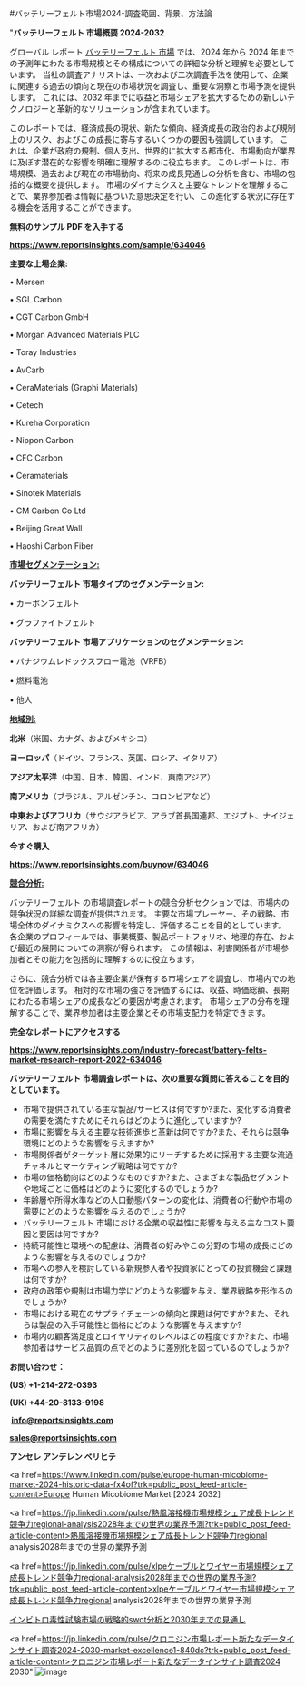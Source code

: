 #バッテリーフェルト市場2024-調査範囲、背景、方法論

"<strong>バッテリーフェルト 市場概要 2024-2032</strong>

グローバル レポート <a href=https://www.reportsinsights.com/sample/634046>バッテリーフェルト 市場</a> では、2024 年から 2024 年までの予測年にわたる市場規模とその構成についての詳細な分析と理解を必要としています。 当社の調査アナリストは、一次および二次調査手法を使用して、企業に関連する過去の傾向と現在の市場状況を調査し、重要な洞察と市場予測を提供します。 これには、2032 年までに収益と市場シェアを拡大​​するための新しいテクノロジーと革新的なソリューションが含まれています。

このレポートでは、経済成長の現状、新たな傾向、経済成長の政治的および規制上のリスク、およびこの成長に寄与するいくつかの要因も強調しています。 これは、企業が政府の規制、個人支出、世界的に拡大する都市化、市場動向が業界に及ぼす潜在的な影響を明確に理解するのに役立ちます。 このレポートは、市場規模、過去および現在の市場動向、将来の成長見通しの分析を含む、市場の包括的な概要を提供します。 市場のダイナミクスと主要なトレンドを理解することで、業界参加者は情報に基づいた意思決定を行い、この進化する状況に存在する機会を活用することができます。

<strong><b>無料のサンプル PDF を入手する</b></strong>

<a href=https://www.reportsinsights.com/sample/634046><strong><u>https://www.reportsinsights.com/sample/634046</u></strong></a>

<strong>主要な上場企業:</strong>

• Mersen

• SGL Carbon

• CGT Carbon GmbH

• Morgan Advanced Materials PLC

• Toray Industries

• AvCarb

• CeraMaterials (Graphi Materials)

• Cetech

• Kureha Corporation

• Nippon Carbon

• CFC Carbon

• Ceramaterials

• Sinotek Materials

• CM Carbon Co Ltd

• Beijing Great Wall

• Haoshi Carbon Fiber

<strong><u>市場セグメンテーション</u></strong><strong><u>:</u></strong>

<strong>バッテリーフェルト 市場タイプのセグメンテーション:</strong>

• カーボンフェルト

• グラファイトフェルト

<strong>バッテリーフェルト 市場アプリケーションのセグメンテーション:</strong>

• バナジウムレド​​ックスフロー電池（VRFB）

• 燃料電池

• 他人

<strong><u>地域別</u></strong><strong><u>:</u></strong>

<strong>北米</strong>（米国、カナダ、およびメキシコ）

<strong>ヨーロッパ</strong>（ドイツ、フランス、英国、ロシア、イタリア）

<strong>アジア太平洋</strong>（中国、日本、韓国、インド、東南アジア）

<strong>南アメリカ</strong>（ブラジル、アルゼンチン、コロンビアなど）

<strong>中東およびアフリカ</strong>（サウジアラビア、アラブ首長国連邦、エジプト、ナイジェリア、および南アフリカ）

<strong>今すぐ購入</strong>

<a href=https://www.reportsinsights.com/buynow/634046><strong><u>https://www.reportsinsights.com/buynow/634046</u></strong></a>

<strong><u>競合分析:</u></strong>

バッテリーフェルト の市場調査レポートの競合分析セクションでは、市場内の競争状況の詳細な調査が提供されます。 主要な市場プレーヤー、その戦略、市場全体のダイナミクスへの影響を特定し、評価することを目的としています。 各企業のプロフィールでは、事業概要、製品ポートフォリオ、地理的存在、および最近の展開についての洞察が得られます。 この情報は、利害関係者が市場参加者とその能力を包括的に理解するのに役立ちます。

さらに、競合分析では各主要企業が保有する市場シェアを調査し、市場内での地位を評価します。 相対的な市場の強さを評価するには、収益、時価総額、長期にわたる市場シェアの成長などの要因が考慮されます。 市場シェアの分布を理解することで、業界参加者は主要企業とその市場支配力を特定できます。

<strong>完全なレポートにアクセスする</strong>

<a href=https://www.reportsinsights.com/industry-forecast/battery-felts-market-research-report-2022-634046><strong><u><b>https://www.reportsinsights.com/industry-forecast/battery-felts-market-research-report-2022-634046</b></u></strong></a>

<strong><b>バッテリーフェルト 市場調査レポートは、次の重要な質問に答えることを目的としています。</b></strong>
<ul>
  <li>市場で提供されている主な製品/サービスは何ですか?また、変化する消費者の需要を満たすためにそれらはどのように進化していますか?</li>
  <li>市場に影響を与える主要な技術進歩と革新は何ですか?また、それらは競争環境にどのような影響を与えますか?</li>
  <li>市場関係者がターゲット層に効果的にリーチするために採用する主要な流通チャネルとマーケティング戦略は何ですか?</li>
  <li>市場の価格動向はどのようなものですか?また、さまざまな製品セグメントや地域ごとに価格はどのように変化するのでしょうか?</li>
  <li>年齢層や所得水準などの人口動態パターンの変化は、消費者の行動や市場の需要にどのような影響を与えるのでしょうか?</li>
  <li>バッテリーフェルト 市場における企業の収益性に影響を与える主なコスト要因と要因は何ですか?</li>
  <li>持続可能性と環境への配慮は、消費者の好みやこの分野の市場の成長にどのような影響を与えるのでしょうか?</li>
  <li>市場への参入を検討している新規参入者や投資家にとっての投資機会と課題は何ですか?</li>
  <li>政府の政策や規制は市場力学にどのような影響を与え、業界戦略を形作るのでしょうか?</li>
  <li>市場における現在のサプライチェーンの傾向と課題は何ですか?また、それらは製品の入手可能性と価格にどのような影響を与えますか?</li>
  <li>市場内の顧客満足度とロイヤリティのレベルはどの程度ですか?また、市場参加者はサービス品質の点でどのように差別化を図っているのでしょうか?</li>
</ul>
<strong>お問い合わせ：</strong>

<strong>(US) +1-214-272-0393</strong>

<strong>(UK) +44-20-8133-9198</strong>

<strong> </strong><a href=info@reportsinsights.com><strong><u>info@reportsinsights.com</u></strong></a>

<a href=sales@reportsinsights.com><strong><u>sales@reportsinsights.com</u></strong></a>

<strong>アンセレ アンデレン ベリヒテ</strong>

<a href=https://www.linkedin.com/pulse/europe-human-micobiome-market-2024-historic-data-fx4of?trk=public_post_feed-article-content>Europe Human Micobiome Market [2024 2032]</a>

<a href=https://jp.linkedin.com/pulse/熱風溶接機市場規模シェア成長トレンド競争力regional-analysis2028年までの世界の業界予測?trk=public_post_feed-article-content>熱風溶接機市場規模シェア成長トレンド競争力regional analysis2028年までの世界の業界予測</a>

<a href=https://jp.linkedin.com/pulse/xlpeケーブルとワイヤー市場規模シェア成長トレンド競争力regional-analysis2028年までの世界の業界予測?trk=public_post_feed-article-content>xlpeケーブルとワイヤー市場規模シェア成長トレンド競争力regional analysis2028年までの世界の業界予測</a>

<a href=https://www.linkedin.com/pulse/インビトロ毒性試験市場の戦略的swot分析と2030年までの見通し-community-market-research-vwn3f/>インビトロ毒性試験市場の戦略的swot分析と2030年までの見通し</a>

<a href=https://jp.linkedin.com/pulse/クロニジン市場レポート新たなデータインサイト調査2024-2030-market-excellence1-840dc?trk=public_post_feed-article-content>クロニジン市場レポート新たなデータインサイト調査2024 2030</a>"
![image](https://github.com/aanak123/RIMarketer1/assets/158471119/fa60cbb1-768f-47f8-9b36-cf9714eee41d)
